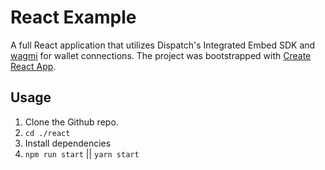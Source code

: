 # React Example
A full React application that utilizes Dispatch's Integrated Embed SDK and [wagmi](https://wagmi.sh/) for wallet connections. 
The project was bootstrapped with [Create React App](https://github.com/facebook/create-react-app).

## Usage
1. Clone the Github repo.
2. `cd ./react`
3. Install dependencies
4. `npm run start` || `yarn start`
